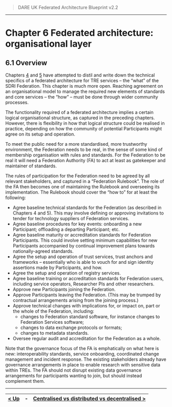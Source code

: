 > DARE UK Federated Architecture Blueprint  v2.2
----

# Chapter 6 Federated architecture: organisational layer
## 6.1 Overview

Chapters [4](../4_Infrastructure_Layer/4_1_Introduction.md) and [5](../5_Data_Layer/5_1_Introduction.md) have attempted to distil and write down the technical specifics of a federated architecture for TRE services – the “what” of the SDRI Federation. This chapter is much more open. Reaching agreement on an organisational model to manage the required new elements of standards and core services – the “how” – must be done through wider community processes.

The functionality required of a federated architecture implies a certain logical organisational structure, as captured in the preceding chapters. However, there is flexibility in how that logical structure could be realised in practice, depending on how the community of potential Participants might agree on its setup and operation.

To meet the public need for a more standardised, more trustworthy environment, the Federation needs to be real, in the sense of some kind of membership organisation with rules and standards. For the Federation to be real it will need a Federation Authority (FA) to act at least as gatekeeper and maintainer of standards. 

The rules of participation for the Federation need to be agreed by all relevant stakeholders, and captured in a “Federation Rulebook”. The role of the FA then becomes one of maintaining the Rulebook and overseeing its implementation. The Rulebook should cover the “how to” for at least the following:
 * Agree baseline technical standards for the Federation (as described in Chapters 4 and 5). This may involve defining or approving invitations to tender for technology suppliers of Federation services.
 * Agree baseline procedures for key events: onboarding a new Participant; offloading a departing Participant; etc.
 * Agree baseline maturity or accreditation standards for Federation Participants. This could involve setting minimum capabilities for new Participants accompanied by continual improvement plans towards nationally-agreed standards.
 * Agree the setup and operation of trust services, trust anchors and frameworks – essentially who is able to vouch for and sign identity assertions made by Participants, and how.
 * Agree the setup and operation of registry services. 
 * Agree baseline training or accreditation standards for Federation users, including service operators, Researcher PIs and other researchers.
 * Approve new Participants joining the Federation.
 * Approve Participants leaving the Federation. (This may be trumped by contractual arrangements arising from the joining process.)
 * Approve technical changes with implications for, or impact on, part or the whole of the Federation, including:
   - changes to Federation standard software, for instance changes to Federation Services software;
   - changes to data exchange protocols or formats;
   - changes to metadata standards.
 * Oversee regular audit and accreditation for the Federation as a whole. 

Note that the governance focus of the FA is emphatically on what here is new: interoperability standards, service onboarding, coordinated change management and incident response. The existing stakeholders already have governance arrangements in place to enable research with sensitive data within TREs. The FA should not disrupt existing data governance arrangements for participants wanting to join, but should instead complement them. 


----

| [< Up](../) | - | [Centralised vs distributed vs decentralised >](6_2_Centralised_vs_Distributed_vs_Decentralised.md) |
| ---- | ---- | ---- |


